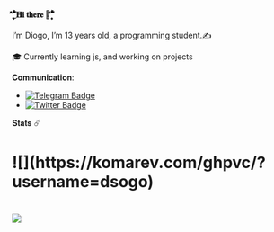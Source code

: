 #### _۪۪ۗۗۖ۫۫̉̑̐𝐇𝐢 𝐭𝐡𝐞𝐫𝐞 👋۪۪ۗۗۖ۫۫̉̑̐
<p>
<p>
I’m Diogo, I’m 13 years old, a programming student.✍️
<p>
🎓 Currently learning js, and working on projects
<p>

𝐂𝐨𝐦𝐦𝐮𝐧𝐢𝐜𝐚𝐭𝐢𝐨𝐧:
-  [![Telegram Badge](https://img.shields.io/badge/-Telegram-blue)](https://telegram.me/diogosouzaa)
⠀⠀⠀⠀⠀⠀⠀⠀
- [![Twitter Badge](https://img.shields.io/twitter/follow/diogosyza?style=social)](https://twitter.com/diogosyza)


𝐒𝐭𝐚𝐭𝐬 ☄️
<h1>
![](https://komarev.com/ghpvc/?username=dsogo)
<h1>
<img src="https://github-readme-stats.vercel.app/api?username=dsogo&theme=dark&show_icons=true">
</h1>


